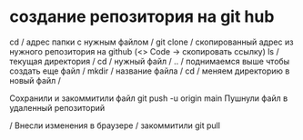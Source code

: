 
# создание репозитория на git hub

cd / адрес папки с нужным файлом /
git clone / скопированный адрес из нужного репозитория на github (<> Code -> скопировать ссылку)
ls / текущая директория /
cd / нужный файл /
.. / поднимаемся выше чтобы создать еще файл /
mkdir / название файла /
cd / меняем директорию в новый файл / 

Сохранили и закоммитили файл
git push -u origin main
Пушнули файл в удаленный репозиторий

/ Внесли изменения в браузере /
закоммитили
git pull

